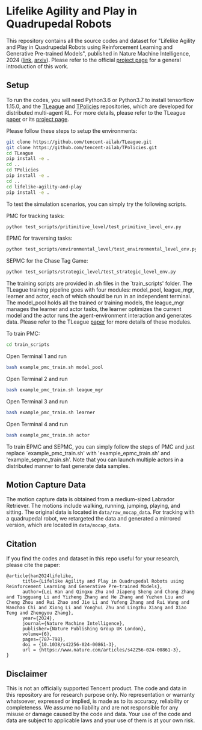 # Lifelike Agility and Play in Quadrupedal Robots
This repository contains all the source codes and dataset for "Lifelike Agility and Play in Quadrupedal Robots using Reinforcement Learning and Generative Pre-trained Models", published in Nature Machine Intelligence, 2024 ([link](https://www.nature.com/articles/s42256-024-00861-3), [arxiv](https://arxiv.org/abs/2308.15143)). Please refer to the official [project page](https://tencent-roboticsx.github.io/lifelike-agility-and-play/) for a general introduction of this work. 

## Setup
To run the codes, you will need Python3.6 or Python3.7 to install tensorflow 1.15.0, and the [TLeague](https://github.com/tencent-ailab/tleague) and [TPolicies](https://github.com/tencent-ailab/TPolicies) repositories, which are developed for distributed multi-agent RL.
For more details, please refer to the TLeague [paper](https://arxiv.org/abs/2011.12895) or its [project page](https://github.com/tencent-ailab/tleague_projpage).

Please follow these steps to setup the environments:

```sh
git clone https://github.com/tencent-ailab/TLeague.git
git clone https://github.com/tencent-ailab/TPolicies.git
cd TLeague
pip install -e .
cd ..
cd TPolicies
pip install -e .
cd ..
cd lifelike-agility-and-play 
pip install -e .
```

To test the simulation scenarios, you can simply try the following scripts.

PMC for tracking tasks:

```sh
python test_scripts/pritimitive_level/test_primitive_level_env.py
```

EPMC for traversing tasks:

```sh
python test_scripts/environmental_level/test_environmental_level_env.py
```

SEPMC for the Chase Tag Game:

```sh
python test_scripts/strategic_level/test_strategic_level_env.py
```

The training scripts are provided in .sh files in the `train_scripts' folder. The TLeague training pipeline goes with four modules: model_pool, league_mgr, learner and actor, each of which should be run in an independent terminal. The model_pool holds all the trained or training models, the league_mgr manages the learner and actor tasks, the learner optimizes the current model and the actor runs the agent-environment interaction and generates data. Please refer to the TLeague [paper](https://arxiv.org/abs/2011.12895) for more details of these modules.

To train PMC:

```sh
cd train_scripts
```

Open Terminal 1 and run
```sh
bash example_pmc_train.sh model_pool
```

Open Terminal 2 and run
```sh
bash example_pmc_train.sh league_mgr
```

Open Terminal 3 and run
```sh
bash example_pmc_train.sh learner
```

Open Terminal 4 and run
```sh
bash example_pmc_train.sh actor
```

To train EPMC and SEPMC, you can simply follow the steps of PMC and just replace `example_pmc_train.sh' with 'example_epmc_train.sh' and 'example_sepmc_train.sh'. Note that you can launch multiple actors in a distributed manner to fast generate data samples.

## Motion Capture Data
The motion capture data is obtained from a medium-sized Labrador Retriever. The motions include walking, running, jumping, playing, and sitting. The original data is located in `data/raw_mocap_data`. For tracking with a quadrupedal robot, we retargeted the data and generated a mirrored version, which are located in `data/mocap_data`.

## Citation

If you find the codes and dataset in this repo useful for your research, please cite the paper:
```
@article{han2024lifelike,
      title={Lifelike Agility and Play in Quadrupedal Robots using Reinforcement Learning and Generative Pre-trained Models}, 
      author={Lei Han and Qingxu Zhu and Jiapeng Sheng and Chong Zhang and Tingguang Li and Yizheng Zhang and He Zhang and Yuzhen Liu and Cheng Zhou and Rui Zhao and Jie Li and Yufeng Zhang and Rui Wang and Wanchao Chi and Xiong Li and Yonghui Zhu and Lingzhu Xiang and Xiao Teng and Zhengyou Zhang},
      year={2024},
      journal={Nature Machine Intelligence},
      publisher={Nature Publishing Group UK London},
      volume={6},
      pages={787–798},
      doi = {10.1038/s42256-024-00861-3},
      url = {https://www.nature.com/articles/s42256-024-00861-3},
}

```
## Disclaimer
 
This is not an officially supported Tencent product. The code and data in this repository are for research purpose only. No representation or warranty whatsoever, expressed or implied, is made as to its accuracy, reliability or completeness. We assume no liability and are not responsible for any misuse or damage caused by the code and data. Your use of the code and data are subject to applicable laws and your use of them is at your own risk.
